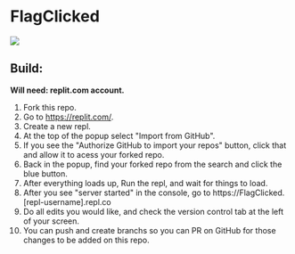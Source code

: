 # FlagClicked
[![](https://img.shields.io/badge/chat-on%20discord-orange?style=for-the-badge&logo=appveyor)](https://discord.gg/253sVH6qYg)

## Build:

**Will need: replit.com account.**

1. Fork this repo.
2. Go to https://replit.com/.
3. Create a new repl.
4. At the top of the popup select "Import from GitHub".
5. If you see the "Authorize GitHub to import your repos" button, click that and allow it to acess your forked repo.
6. Back in the popup, find your forked repo from the search and click the blue button.
7. After everything loads up, Run the repl, and wait for things to load.
8. After you see "server started" in the console, go to https://FlagClicked.[repl-username].repl.co
9. Do all edits you would like, and check the version control tab at the left of your screen.
10. You can push and create branchs so you can PR on GitHub for those changes to be added on this repo.
